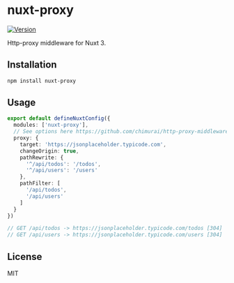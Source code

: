 # nuxt-proxy

[![Version](https://img.shields.io/npm/v/nuxt-proxy?style=flat&colorA=000000&colorB=000000)](https://www.npmjs.com/package/nuxt-proxy)

Http-proxy middleware for Nuxt 3.

## Installation

```bash
npm install nuxt-proxy
```

## Usage

```ts
export default defineNuxtConfig({
  modules: ['nuxt-proxy'],
  // See options here https://github.com/chimurai/http-proxy-middleware#options
  proxy: {
    target: 'https://jsonplaceholder.typicode.com',
    changeOrigin: true,
    pathRewrite: {
      '^/api/todos': '/todos',
      '^/api/users': '/users'
    },
    pathFilter: [
      '/api/todos',
      '/api/users'
    ]
  }
})

// GET /api/todos -> https://jsonplaceholder.typicode.com/todos [304]
// GET /api/users -> https://jsonplaceholder.typicode.com/users [304]
```

## License

MIT

